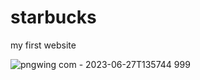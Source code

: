 # starbucks
my first website

![pngwing com - 2023-06-27T135744 999](https://github.com/3350yash/starbucks/assets/137271496/7b684274-e4d7-48fd-80ff-c451b0604dce)
